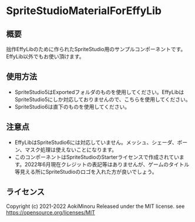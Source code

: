 # SpriteStudioMaterialForEffyLib

## 概要
拙作EffyLibのために作られたSpriteStudio用のサンプルコンポーネントです。
EffyLib以外でもお使い頂けます。

## 使用方法
- SpriteStudio5はExportedフォルダのものを使用してください。EffyLibはSpriteStudio5にしか対応しておりませんので、こちらを使用してください。
- SpriteStudio6は直下のものを使用してください。

## 注意点
- EffyLibはSpriteStudio6には対応していません。メッシュ、シェーダ、ボーン、マスク処理は使えないことになります。
- このコンポーネントはSpriteStudioのStarterライセンスで作成されています。2022年6月現在クレジットの表記等はありませんが、ゲームのタイトル等見える所にSpriteStudioのロゴを入れた方が良いでしょう。

## ライセンス
Copyright (c) 2021-2022 AokiMinoru
Released under the MIT license.
see https://opensource.org/licenses/MIT

